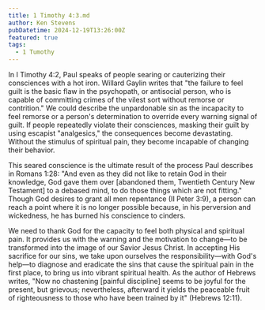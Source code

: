 ```yaml
---
title: 1 Timothy 4:3.md
author: Ken Stevens
pubDatetime: 2024-12-19T13:26:00Z
featured: true
tags:
  - 1 Tumothy
---
```


In I Timothy 4:2, Paul speaks of people searing or cauterizing their
consciences with a hot iron. Willard Gaylin writes that "the failure to feel
guilt is the basic flaw in the psychopath, or antisocial person, who is
capable of committing crimes of the vilest sort without remorse or
contrition." We could describe the unpardonable sin as the incapacity to
feel remorse or a person's determination to override every warning signal of
guilt. If people repeatedly violate their consciences, masking their guilt
by using escapist "analgesics," the consequences become devastating. Without
the stimulus of spiritual pain, they become incapable of changing their
behavior.

This seared conscience is the ultimate result of the process Paul describes
in Romans 1:28: "And even as they did not like to retain God in their
knowledge, God gave them over [abandoned them, Twentieth Century New
Testament] to a debased mind, to do those things which are not fitting."
Though God desires to grant all men repentance (II Peter 3:9), a person can
reach a point where it is no longer possible because, in his perversion and
wickedness, he has burned his conscience to cinders.

We need to thank God for the capacity to feel both physical and spiritual
pain. It provides us with the warning and the motivation to change—to be
transformed into the image of our Savior Jesus Christ. In accepting His
sacrifice for our sins, we take upon ourselves the responsibility—with God's
help—to diagnose and eradicate the sins that cause the spiritual pain in the
first place, to bring us into vibrant spiritual health. As the author of
Hebrews writes, "Now no chastening [painful discipline] seems to be joyful
for the present, but grievous; nevertheless, afterward it yields the
    peaceable fruit of righteousness to those who have been trained by it"
    (Hebrews 12:11).


